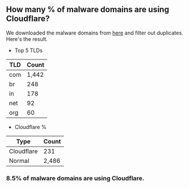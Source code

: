 ## How many % of malware domains are using Cloudflare?


We downloaded the malware domains from [here](https://urlhaus.abuse.ch) and filter out duplicates.
Here's the result.


[//]: # (start replacement)


- Top 5 TLDs

| TLD | Count |
| --- | --- |
| com | 1,442 |
| br | 248 |
| in | 178 |
| net | 92 |
| org | 60 |


- Cloudflare %

| Type | Count |
| --- | --- |
| Cloudflare | 231 |
| Normal | 2,486 |


### 8.5% of malware domains are using Cloudflare.